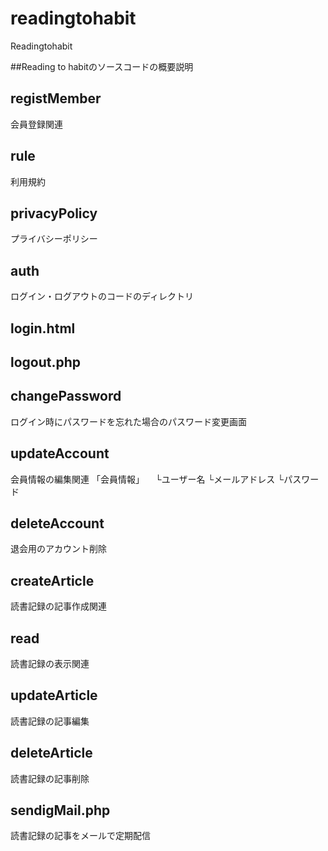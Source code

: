 # readingtohabit
Readingtohabit

##Reading to habitのソースコードの概要説明

## registMember
会員登録関連

## rule
利用規約

## privacyPolicy
プライバシーポリシー

## auth
ログイン・ログアウトのコードのディレクトリ
## login.html
## logout.php

## changePassword
ログイン時にパスワードを忘れた場合のパスワード変更画面

## updateAccount
会員情報の編集関連
「会員情報」
　└ユーザー名
  └メールアドレス
  └パスワード

## deleteAccount
退会用のアカウント削除

## createArticle
読書記録の記事作成関連

## read
読書記録の表示関連

## updateArticle
読書記録の記事編集

## deleteArticle
読書記録の記事削除

## sendigMail.php
読書記録の記事をメールで定期配信

